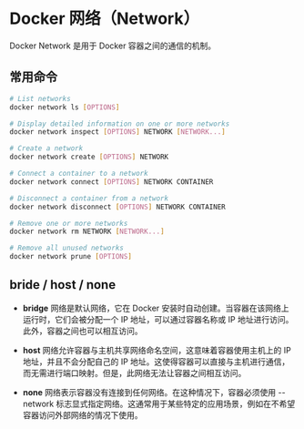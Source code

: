 # Docker 网络（Network）

Docker Network 是用于 Docker 容器之间的通信的机制。

## 常用命令

```sh
# List networks
docker network ls [OPTIONS]

# Display detailed information on one or more networks
docker network inspect [OPTIONS] NETWORK [NETWORK...]

# Create a network
docker network create [OPTIONS] NETWORK

# Connect a container to a network
docker network connect [OPTIONS] NETWORK CONTAINER

# Disconnect a container from a network
docker network disconnect [OPTIONS] NETWORK CONTAINER

# Remove one or more networks
docker network rm NETWORK [NETWORK...]

# Remove all unused networks
docker network prune [OPTIONS]
```

## bride / host / none

- **bridge** 网络是默认网络，它在 Docker 安装时自动创建。当容器在该网络上运行时，它们会被分配一个 IP 地址，可以通过容器名称或 IP 地址进行访问。此外，容器之间也可以相互访问。

- **host** 网络允许容器与主机共享网络命名空间，这意味着容器使用主机上的 IP 地址，并且不会分配自己的 IP 地址。这使得容器可以直接与主机进行通信，而无需进行端口映射。但是，此网络无法让容器之间相互访问。

- **none** 网络表示容器没有连接到任何网络。在这种情况下，容器必须使用 --network 标志显式指定网络。这通常用于某些特定的应用场景，例如在不希望容器访问外部网络的情况下使用。
